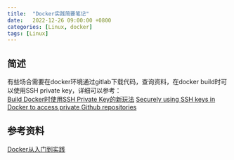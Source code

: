 ```yaml
---
title:  "Docker实践简要笔记"
date:   2022-12-26 09:00:00 +0800
categories: [Linux, docker]
tags: [Linux]
---
```


## 简述

有些场合需要在docker环境通过gitlab下载代码，查询资料，在docker build时可以使用SSH private key，详细可以参考：  
[Build Docker时使用SSH Private Key的新玩法](https://xfyuan.github.io/2020/10/build-docker-with-private-ssh-key/)
[Securely using SSH keys in Docker to access private Github repositories](https://fastruby.io/blog/docker/docker-ssh-keys.html)


## 参考资料

[Docker从入门到实践](https://yeasy.gitbook.io/docker_practice)